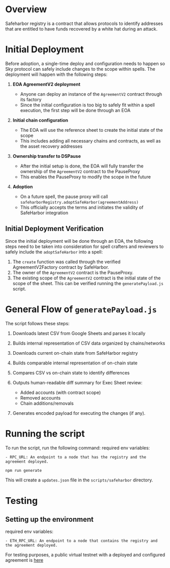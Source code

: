 # Overview

Safeharbor registry is a contract that allows protocols to identify addresses that are entitled to have funds recovered by a white hat during an attack.

# Initial Deployment

Before adoption, a single-time deploy and configuration needs to happen so Sky protocol can safely include changes to the scope within spells. The deployment will happen with the following steps:

1. **EOA AgreementV2 deployment**

   - Anyone can deploy an instance of the `AgreementV2` contract through its factory
   - Since the initial configuration is too big to safely fit within a spell execution, the first step will be done through an EOA

2. **Initial chain configuration**

   - The EOA will use the reference sheet to create the initial state of the scope
   - This includes adding all necessary chains and contracts, as well as the asset recovery addresses

3. **Ownership transfer to DSPause**

   - After the initial setup is done, the EOA will fully transfer the ownership of the `AgreementV2` contract to the PauseProxy
   - This enables the PauseProxy to modify the scope in the future

4. **Adoption**
   - On a future spell, the pause proxy will call `safeharborRegistry.adoptSafeHarbor(agreementAddress)`
   - This officially accepts the terms and initiates the validity of SafeHarbor integration

## Initial Deployment Verification

Since the initial deployment will be done through an EOA, the following steps need to be taken into consideration for spell crafters and reviewers to safely include the `adoptSafeHarbor` into a spell:

1. The `create` function was called through the verified AgreementV2Factory contract by SafeHarbor.
2. The owner of the `AgreementV2` contract is the PauseProxy.
3. The existing scope of the `AgreementV2` contract is the initial state of the scope of the sheet. This can be verified running the `generatePayload.js` script.

# General Flow of `generatePayload.js`

The script follows these steps:

1. Downloads latest CSV from Google Sheets and parses it locally

2. Builds internal representation of CSV data organized by chains/networks

3. Downloads current on-chain state from SafeHarbor registry

4. Builds comparable internal representation of on-chain state

5. Compares CSV vs on-chain state to identify differences

6. Outputs human-readable diff summary for Exec Sheet review:

   - Added accounts (with contract scope)
   - Removed accounts
   - Chain additions/removals

7. Generates encoded payload for executing the changes (if any).

# Running the script

To run the script, run the following command:
required env variables:
```
- RPC_URL: An endpoint to a node that has the registry and the agreement deployed.
```

```bash
npm run generate
```
This will create a `updates.json` file in the `scripts/safeharbor` directory.

# Testing

## Setting up the environment
required env variables:
```
- ETH_RPC_URL: An endpoint to a node that contains the registry and the agreement deployed.
```
For testing purposes, a public virtual testnet with a deployed and configured agreement is [here](https://dashboard.tenderly.co/dewiz-xyz/makerdao/testnet/07f7fbe4-ef01-46cf-a1f0-b8f5a8bf1afb)

